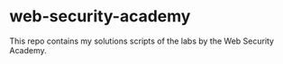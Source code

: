 # web-security-academy
This repo contains my solutions scripts of the labs by the Web Security Academy.
